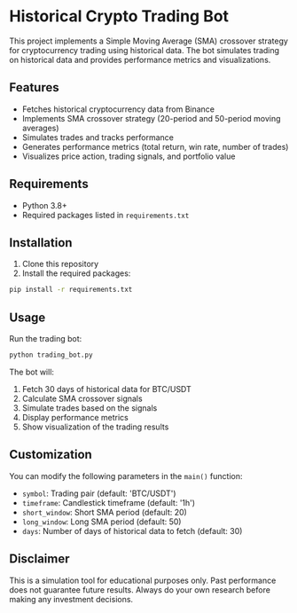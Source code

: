 # Historical Crypto Trading Bot

This project implements a Simple Moving Average (SMA) crossover strategy for cryptocurrency trading using historical data. The bot simulates trading on historical data and provides performance metrics and visualizations.

## Features

- Fetches historical cryptocurrency data from Binance
- Implements SMA crossover strategy (20-period and 50-period moving averages)
- Simulates trades and tracks performance
- Generates performance metrics (total return, win rate, number of trades)
- Visualizes price action, trading signals, and portfolio value

## Requirements

- Python 3.8+
- Required packages listed in `requirements.txt`

## Installation

1. Clone this repository
2. Install the required packages:
```bash
pip install -r requirements.txt
```

## Usage

Run the trading bot:
```bash
python trading_bot.py
```

The bot will:
1. Fetch 30 days of historical data for BTC/USDT
2. Calculate SMA crossover signals
3. Simulate trades based on the signals
4. Display performance metrics
5. Show visualization of the trading results

## Customization

You can modify the following parameters in the `main()` function:
- `symbol`: Trading pair (default: 'BTC/USDT')
- `timeframe`: Candlestick timeframe (default: '1h')
- `short_window`: Short SMA period (default: 20)
- `long_window`: Long SMA period (default: 50)
- `days`: Number of days of historical data to fetch (default: 30)

## Disclaimer

This is a simulation tool for educational purposes only. Past performance does not guarantee future results. Always do your own research before making any investment decisions. 